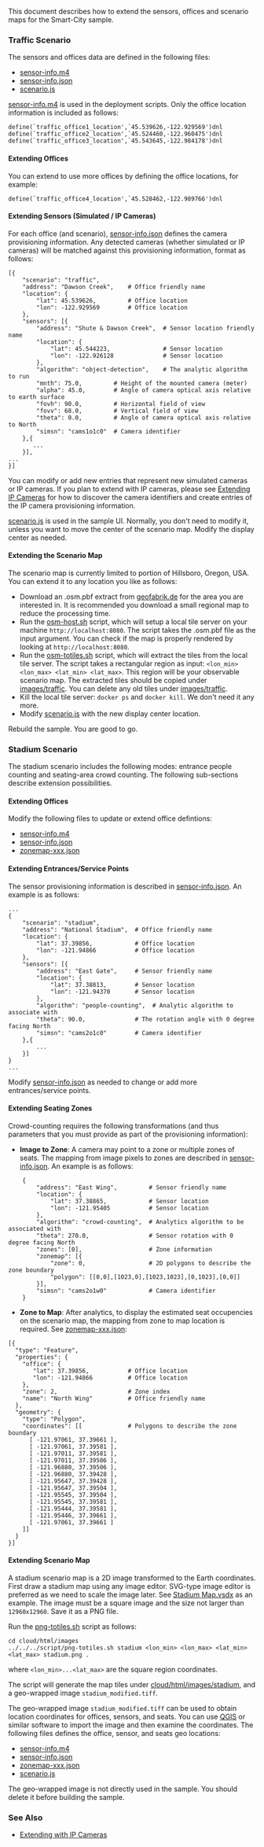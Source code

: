
This document describes how to extend the sensors, offices and scenario maps for the Smart-City sample.    

### Traffic Scenario

The sensors and offices data are defined in the following files:   

- [sensor-info.m4](../maintenance/db-init/sensor-info.m4)
- [sensor-info.json](../maintenance/db-init/sensor-info.json)
- [scenario.js](../cloud/html/js/scenario.js)

[sensor-info.m4](../maintenance/db-init/sensor-info.m4) is used in the deployment scripts. Only the office location information is included as follows:   

```
define(`traffic_office1_location',`45.539626,-122.929569')dnl
define(`traffic_office2_location',`45.524460,-122.960475')dnl
define(`traffic_office3_location',`45.543645,-122.984178')dnl
```

#### Extending Offices

You can extend to use more offices by defining the office locations, for example:   

```
define(`traffic_office4_location',`45.528462,-122.989766')dnl
```

#### Extending Sensors (Simulated / IP Cameras)

For each office (and scenario), [sensor-info.json](../maintenance/db-init/sensor-info.json) defines the camera provisioning information. Any detected cameras (whether simulated or IP cameras) will be matched against this provisioning information, format as follows:   

```
[{
    "scenario": "traffic",
    "address": "Dawson Creek",    # Office friendly name
    "location": {
        "lat": 45.539626,         # Office location
        "lon": -122.929569        # Office location
    },
    "sensors": [{
        "address": "Shute & Dawson Creek",  # Sensor location friendly name
        "location": {
            "lat": 45.544223,               # Sensor location
            "lon": -122.926128              # Sensor location
        },
        "algorithm": "object-detection",    # The analytic algorithm to run
        "mnth": 75.0,         # Height of the mounted camera (meter)
        "alpha": 45.0,        # Angle of camera optical axis relative to earth surface
        "fovh": 90.0,         # Horizontal field of view
        "fovv": 68.0,         # Vertical field of view
        "theta": 0.0,         # Angle of camera optical axis relative to North
        "simsn": "cams1o1c0"  # Camera identifier
    },{
       ...
    }],
...
}]
```

You can modify or add new entries that represent new simulated cameras or IP cameras. If you plan to extend with IP cameras, please see [Extending IP Cameras](../sensor/README.md) for how to discover the camera identifiers and create entries of the IP camera provisioning information.   

[scenario.js](../cloud/html/js/scenario.js) is used in the sample UI. Normally, you don't need to modify it, unless you want to move the center of the scenario map. Modify the display center as needed.

#### Extending the Scenario Map

The scenario map is currently limited to portion of Hillsboro, Oregon, USA. You can extend it to any location you like as follows:   
- Download an .osm.pbf extract from [geofabrik.de](https://download.geofabrik.de) for the area you are interested in. It is recommended you download a small regional map to reduce the processing time.     
- Run the [osm-host.sh](../script/osm-host.sh) script, which will setup a local tile server on your machine ```http://localhost:8080```. The script takes the .osm.pbf file as the input argument. You can check if the map is properly rendered by looking at ```http://localhost:8080```.         
- Run the [osm-totiles.sh](../script/osm-totiles.sh) script, which will extract the tiles from the local tile server. The script takes a rectangular region as input: ```<lon_min> <lon_max> <lat_min> <lat_max>```. This region will be your observable scenario map. The extracted tiles should be copied under [images/traffic](../cloud/html/images/traffic). You can delete any old tiles under [images/traffic](../cloud/html/images/traffic).   
- Kill the local tile server: ```docker ps``` and ```docker kill```. We don't need it any more.   
- Modify [scenario.js](../cloud/html/js/scenario.js) with the new display center location.   

Rebuild the sample. You are good to go.  

### Stadium Scenario

The stadium scenario includes the following modes: entrance people counting and seating-area crowd counting. The following sub-sections describe extension possibilities.  

#### Extending Offices

Modify the following files to update or extend office defintions:   
- [sensor-info.m4](../maintenance/db-init/sensor-info.m4)
- [sensor-info.json](../maintenance/db-init/sensor-info.json)
- [zonemap-xxx.json](../cloud/html/images/stadium/zonemap-37.39856d-121.94866.json)

#### Extending Entrances/Service Points

The sensor provisioning information is described in [sensor-info.json](../maintenance/db-init/sensor-info.json). An example is as follows:   

```
...
{
    "scenario": "stadium",
    "address": "National Stadium",  # Office friendly name
    "location": {
        "lat": 37.39856,            # Office location
        "lon": -121.94866           # Office location
    },
    "sensors": [{
        "address": "East Gate",     # Sensor friendly name
        "location": {
            "lat": 37.38813,        # Sensor location
            "lon": -121.94370       # Sensor location
        },
        "algorithm": "people-counting",  # Analytic algorithm to associate with
        "theta": 90.0,              # The rotation angle with 0 degree facing North
        "simsn": "cams2o1c0"        # Camera identifier
    },{
        ...
    }]
}
...
```

Modify [sensor-info.json](../maintenance/db-init/sensor-info.json) as needed to change or add more entrances/service points.  

#### Extending Seating Zones

Crowd-counting requires the following transformations (and thus parameters that you must provide as part of the provisioning information):   
- **Image to Zone**: A camera may point to a zone or multiple zones of seats. The mapping from image pixels to zones are described in [sensor-info.json](../maintenance/db-init/sensor-info.json). An example is as follows:  

```
    {
        "address": "East Wing",         # Sensor friendly name
        "location": {
            "lat": 37.38865,            # Sensor location
            "lon": -121.95405           # Sensor location
        },
        "algorithm": "crowd-counting",  # Analytics algorithm to be associated with 
        "theta": 270.0,                 # Sensor rotation with 0 degree facing North
        "zones": [0],                   # Zone information
        "zonemap": [{
            "zone": 0,                  # 2D polygons to describe the zone boundary
            "polygon": [[0,0],[1023,0],[1023,1023],[0,1023],[0,0]]
        }],
        "simsn": "cams2o1w0"            # Camera identifier
    }
```

- **Zone to Map**: After analytics, to display the estimated seat occupencies on the scenario map, the mapping from zone to map location is required. See [zonemap-xxx.json](../cloud/html/images/stadium/zonemap-37.39856d-121.94866.json):   

```
[{
  "type": "Feature",
  "properties": {
    "office": {
       "lat": 37.39856,           # Office location
       "lon": -121.94866          # Office location
    },
    "zone": 2,                    # Zone index
    "name": "North Wing"          # Office friendly name
  },
  "geometry": {
    "type": "Polygon",
    "coordinates": [[             # Polygons to describe the zone boundary
      [ -121.97061, 37.39661 ],
      [ -121.97061, 37.39581 ],
      [ -121.97011, 37.39581 ],
      [ -121.97011, 37.39506 ],
      [ -121.96880, 37.39506 ],
      [ -121.96880, 37.39428 ],
      [ -121.95647, 37.39428 ],
      [ -121.95647, 37.39504 ],
      [ -121.95545, 37.39504 ],
      [ -121.95545, 37.39581 ],
      [ -121.95444, 37.39581 ],
      [ -121.95446, 37.39661 ],
      [ -121.97061, 37.39661 ]
    ]]
  }
}]
```

#### Extending Scenario Map

A stadium scenario map is a 2D image transformed to the Earth coordinates. First draw a stadium map using any image editor. SVG-type image editor is preferred as we need to scale the image later. See [Stadium Map.vsdx](asset/Stadium%20Map.vsdx) as an example. The image must be a square image and the size not larger than ```12960x12960```. Save it as a PNG file.   

Run the [png-totiles.sh](../script/png-totiles.sh) script as follows:    
```
cd cloud/html/images
../../../script/png-totiles.sh stadium <lon_min> <lon_max> <lat_min> <lat_max> stadium.png .
```
where ```<lon_min>...<lat_max>``` are the square region coordinates.  

The script will generate the map tiles under [cloud/html/images/stadium](../cloud/html/images/stadium), and a geo-wrapped image ```stadium_modified.tiff```. 

The geo-wrapped image ```stadium_modified.tiff``` can be used to obtain location coordinates for offices, sensors, and seats. You can use [QGIS](https://www.qgis.org/en/site/index.html) or similar software to import the image and then examine the coordinates. The following files defines the office, sensor, and seats geo locations:   

- [sensor-info.m4](../maintenance/db-init/sensor-info.m4)   
- [sensor-info.json](../maintenance/db-init/sensor-info.json)   
- [zonemap-xxx.json](../cloud/html/images/stadium/zonemap-37.39856d-121.94866.json)  
- [scenario.js](../cloud/html/js/scenario.js)   

The geo-wrapped image is not directly used in the sample. You should delete it before building the sample.   

### See Also

- [Extending with IP Cameras](../sensor/README.md)   

